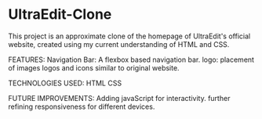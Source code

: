 # UltraEdit-Clone
This project is an approximate clone of the homepage of UltraEdit's official website, created using my current understanding of HTML and CSS.

FEATURES: 
Navigation Bar: A flexbox based navigation bar.
logo: placement of images logos and icons similar to original website.

TECHNOLOGIES USED: 
HTML
CSS

FUTURE IMPROVEMENTS: 
Adding javaScript for interactivity.
further refining responsiveness for different devices.
